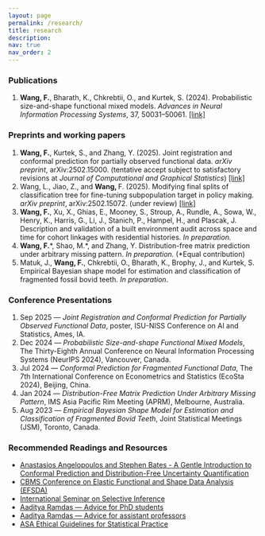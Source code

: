 ```yaml
---
layout: page
permalink: /research/
title: research
description:
nav: true
nav_order: 2
---
```


<!-- Publications Section -->

<div class="section">
  <h3 class="section-title">Publications</h3>
  <ol>
    <li>
      <b>Wang, F.</b>, Bharath, K., Chkrebtii, O., and Kurtek, S. (2024).
      Probabilistic size-and-shape functional mixed models.
      <em>Advances in Neural Information Processing Systems</em>, 37, 50031–50061.
      <a href="https://arxiv.org/abs/2411.18416" target="_blank" rel="noopener">[link]</a>
    </li>
  </ol>
</div>

<!-- Preprints & Working Papers -->
<div class="section">
  <h3 class="section-title">Preprints and working papers</h3>
  <ol>
    <li>
      <b>Wang, F.</b>, Kurtek, S., and Zhang, Y. (2025).
      Joint registration and conformal prediction for partially observed functional data. <em>arXiv preprint</em>, arXiv:2502.15000.
      (tentative accept subject to satisfactory revisions at <em>Journal of Computational and Graphical Statistics</em>)
      <a href="https://arxiv.org/abs/2502.15000" target="_blank" rel="noopener">[link]</a>
    </li>
    <li>
      Wang, L., Jiao, Z., and <b>Wang, </b>F. (2025).
      Modifying final splits of classification tree for fine-tuning subpopulation target in policy making. <em>arXiv preprint</em>, arXiv:2502.15072. (under review)
      <a href="https://arxiv.org/abs/2502.15072" target="_blank" rel="noopener">[link]</a>
    </li>
    <li>
      <b>Wang, F.</b>, Xu, X., Ghias, E., Mooney, S., Stroup, A., Rundle, A., Sowa, W., Henry, K., Harris, G., Li, J., Stanich, P., Hampel, H., and Plascak, J.
      Description and validation of a built environment audit across space and time for cohort linkages with residential histories. 
      <em>In preparation.</em>
    </li>
    <li>
      <b>Wang, F.</b>*, Shao, M.*, and Zhang, Y.
      Distribution-free matrix prediction under arbitrary missing pattern. <em>In preparation.</em> (*Equal contribution)
    </li>
    <li>
      Matuk, J., <b>Wang, F.</b>, Chkrebtii, O., Bharath, K., Brophy, J., and Kurtek, S.
      Empirical Bayesian shape model for estimation and classification of fragmented fossil bovid teeth. <em>In preparation</em>.
    </li>
  </ol>
</div>

<!-- Talks Section -->
<div class="section">
  <h3 class="section-title">Conference Presentations</h3>
  <ol>
    <li>Sep 2025 — <em>Joint Registration and Conformal Prediction for Partially Observed Functional Data</em>, poster, ISU-NISS Conference on AI and Statistics, Ames, IA.</li>
    <li>Dec 2024 — <em>Probabilistic Size-and-shape Functional Mixed Models</em>, The Thirty-Eighth Annual Conference on
Neural Information Processing Systems (NeurIPS 2024), Vancouver, Canada.</li>
    <li>Jul 2024 — <em>Conformal Prediction for Fragmented Functional Data</em>, The 7th International Conference on
Econometrics and Statistics (EcoSta 2024), Beijing, China.</li>
    <li>Jan 2024 — <em>Distribution-Free Matrix Prediction Under Arbitrary Missing Pattern</em>, IMS Asia Pacific Rim Meeting (APRM), Melbourne, Australia.</li>
    <li>Aug 2023 — <em>Empirical Bayesian Shape Model for Estimation and Classification of Fragmented Bovid Teeth</em>, Joint Statistical Meetings (JSM), Toronto, Canada.</li>
  </ol>
</div>

<!-- Recommended Reading Section -->
<div class="section">
  <h3 class="section-title">Recommended Readings and Resources</h3>
  <ul>
    <li><a href="https://arxiv.org/abs/2107.07511" target="_blank" rel="noopener">Anastasios Angelopoulos and Stephen Bates - A Gentle Introduction to Conformal Prediction and Distribution-Free Uncertainty Quantification</a></li>
    <li><a href="https://www.asc.ohio-state.edu/kurtek.1/cbms.html" target="_blank" rel="noopener">CBMS Conference on Elastic Functional and Shape Data Analysis (EFSDA)</a></li>
    <li><a href="https://www.selectiveinferenceseminar.com/" target="_blank" rel="noopener">International Seminar on Selective Inference</a></li>
    <li><a href="https://www.stat.cmu.edu/~aramdas/checklists.html" target="_blank" rel="noopener">Aaditya Ramdas — Advice for PhD students</a></li>
    <li><a href="https://www.stat.cmu.edu/~aramdas/checklists2.html" target="_blank" rel="noopener">Aaditya Ramdas — Advice for assistant professors</a></li>
    <li><a href="https://www.amstat.org/your-career/ethical-guidelines-for-statistical-practice" target="_blank" rel="noopener">ASA Ethical Guidelines for Statistical Practice</a></li>
  </ul>
</div>

